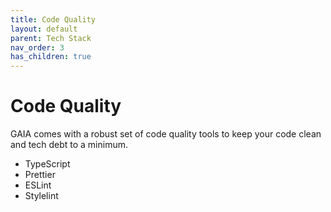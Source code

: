 ```yaml
---
title: Code Quality
layout: default
parent: Tech Stack
nav_order: 3
has_children: true
---
```


# Code Quality

GAIA comes with a robust set of code quality tools to keep your code clean and tech debt to a minimum.

- TypeScript
- Prettier
- ESLint
- Stylelint